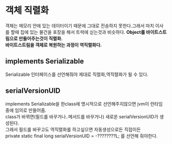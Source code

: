 # 객체 직렬화
객체는 메모리 안에 있는 데이터이기 때문에 그대로 전송하지 못한다.그래서 마치 이사를 할때 집에 있는 물건을 포장을 해서 트럭에 싣는것과 비슷하다.
**Object를 바이트스트림으로 만들어주는것이 직렬화.  
바이트스트림을 객체로 복원하는 과정이 역직렬화다.**

## implements Serializable
Serializable 인터페이스를 선언해줘야 제대로 직렬화,역직렬화가 될 수 있다.

## serialVersionUID
implements Serializable을 한class에 명시적으로 선언해주지않으면 jvm이 런타임중에 임의로 만들어줌.  
class가 바뀌면(필드를 바꾸거나..메서드를 바꾸거나) 새로운 serialVersionUID가 생성된다.  
그래서 필드를 바꾸고도 역직렬화를 하고싶으면 자동생성으로든 직접이든   
private static final long serialVersionUID = -????????L; 를 선언해 줘야한다.